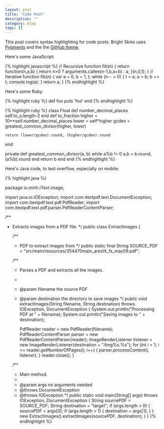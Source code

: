 ```yaml
---
layout: post
title: "Code Post"
description: ""
category: blog
tags: []
---
```


This post covers syntax highlighting for code posts. Bright Skies uses [Pygments](http://pygments.org/) and
the the [GitHub theme](https://github.com/aahan/pygments-github-style).

Here's some JavaScript:

{% highlight javascript %}
// Recursive
function fib(n) {
  return function(n,a,b) {
    return n>0 ? arguments.callee(n-1,b,a+b) : a;
  }(n,0,1);
}
// Iterative
function fib(n) {
  var a = 0, b = 1, t;
  while (n-- > 0) {
    t = a;
    a = b;
    b += t;
    console.log(a);
  }
  return a;
}
{% endhighlight %}

Here's some Ruby:

{% highlight ruby %}
def foo
  puts 'foo'
end
{% endhighlight %}

{% highlight ruby %}
class Float
  def number_decimal_places
    self.to_s.length-2
  end
  def to_fraction
    higher = 10**self.number_decimal_places
    lower = self*higher
    gcden = greatest_common_divisor(higher, lower)

    return (lower/gcden).round, (higher/gcden).round
  end

private
  def greatest_common_divisor(a, b)
     while a%b != 0
       a,b = b.round,(a%b).round
     end
     return b
  end
end
{% endhighlight %}


Here's Java code, to test overflow, especially on mobile:

{% highlight java %}

package io.minh.iText.image;

import java.io.IOException;
import com.itextpdf.text.DocumentException;
import com.itextpdf.text.pdf.PdfReader;
import com.itextpdf.text.pdf.parser.PdfReaderContentParser;

/**
 * Extracts images from a PDF file.
 */
public class ExtractImages {

    /**
     * PDF to extract images from
     */
    public static final String SOURCE_PDF = "src/main/resources/354470main_aresIX_fs_may09.pdf";

    /**
     * Parses a PDF and extracts all the images.
     *
     * @param filename the source PDF
     * @param destination the directory to save images
     */
    public void extractImages(String filename, String destination)
            throws IOException, DocumentException {
        System.out.println("Processing PDF at " + filename);
        System.out.println("Saving images to " + destination);

        PdfReader reader = new PdfReader(filename);
        PdfReaderContentParser parser = new PdfReaderContentParser(reader);
        ImageRenderListener listener = new ImageRenderListener(destination + "/Img%s.%s");
        for (int i = 1; i <= reader.getNumberOfPages(); i++) {
            parser.processContent(i, listener);
        }
        reader.close();
    }

    /**
     * Main method.
     *
     * @param args no arguments needed
     * @throws DocumentException
     * @throws IOException
     */
    public static void main(String[] args) throws IOException, DocumentException {
        String sourcePDF = SOURCE_PDF;
        String destination = "target";
        if (args.length > 0) {
            sourcePDF = args[0];
            if (args.length > 1) {
                destination = args[1];
            }
        }
        new ExtractImages().extractImages(sourcePDF, destination);
    }
}
{% endhighlight %}


